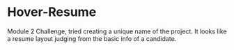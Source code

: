 # Hover-Resume
Module 2 Challenge, tried creating a unique name of the project. It looks like a resume layout judging from the basic info of a candidate.
